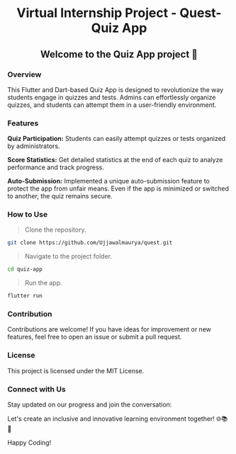 # <center> Virtual Internship Project - Quest-Quiz App </center>

## <center> Welcome to the Quiz App project 🚀

</center>

### Overview

This Flutter and Dart-based Quiz App is designed to revolutionize the way students engage in quizzes and tests. Admins can effortlessly organize quizzes, and students can attempt them in a user-friendly environment.

### Features

**Quiz Participation:** Students can easily attempt quizzes or tests organized by administrators.

**Score Statistics:** Get detailed statistics at the end of each quiz to analyze performance and track progress.

**Auto-Submission:** Implemented a unique auto-submission feature to protect the app from unfair means. Even if the app is minimized or switched to another, the quiz remains secure.

### How to Use

> Clone the repository.

```bash
git clone https://github.com/Ujjawalmaurya/quest.git
```

> Navigate to the project folder.

```bash
cd quiz-app
```

> Run the app.

```bash
flutter run
```

### Contribution

Contributions are welcome! If you have ideas for improvement or new features, feel free to open an issue or submit a pull request.

### License

This project is licensed under the MIT License.

### Connect with Us

Stay updated on our progress and join the conversation:

Let's create an inclusive and innovative learning environment together! 🌐📚🚀

Happy Coding!
